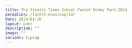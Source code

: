 ```yaml
---
title: The Straits Times School Pocket Money Fund 2024
permalink: /latest-news/cwp/13/
date: 2024-01-10
layout: post
description: ""
image: ""
variant: tiptap
---
```

